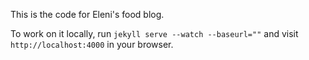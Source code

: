 This is the code for Eleni's food blog.

To work on it locally, run `jekyll serve --watch --baseurl=""` and visit
`http://localhost:4000` in your browser.
